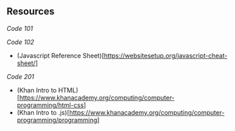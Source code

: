 ## Resources

_Code 101_

_Code 102_
* (Javascript Reference Sheet)[https://websitesetup.org/javascript-cheat-sheet/]

_Code 201_
* (Khan Intro to HTML)[https://www.khanacademy.org/computing/computer-programming/html-css]
* (Khan Intro to .js)[https://www.khanacademy.org/computing/computer-programming/programming]
